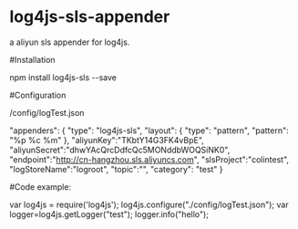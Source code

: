 # log4js-sls-appender
a aliyun sls appender for log4js.

#Installation

  npm install log4js-sls --save

#Configuration

/config/logTest.json

  "appenders": {
      "type": "log4js-sls",
      "layout": {
        "type": "pattern",
        "pattern": "%p %c %m"
      },
      "aliyunKey":"TKbtY14G3FK4vBpE",
      "aliyunSecret":"dhwYAcQrcDdfcQc5MONddbWOQSiNK0",
      "endpoint":"http://cn-hangzhou.sls.aliyuncs.com",
      "slsProject":"colintest",
      "logStoreName":"logroot",
      "topic":"",
      "category": "test"
    }

#Code example:

  var log4js = require('log4js');
log4js.configure("./config/logTest.json");
var logger=log4js.getLogger("test");
logger.info("hello");
